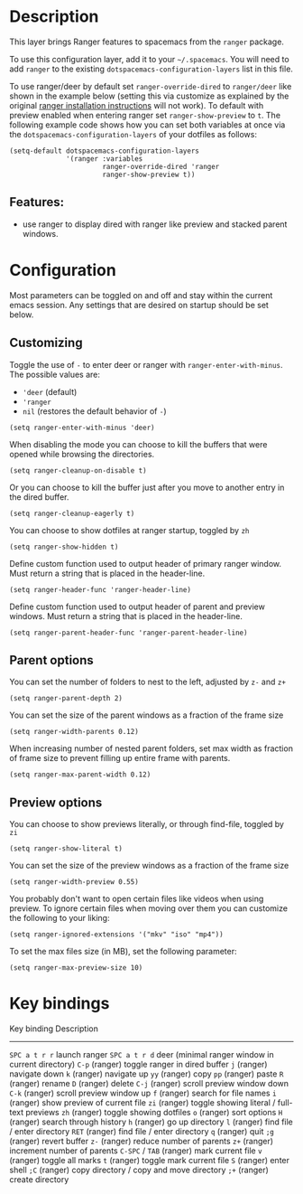 Description
===========

This layer brings Ranger features to spacemacs from the `ranger`
package.

To use this configuration layer, add it to your `~/.spacemacs`. You will
need to add `ranger` to the existing `dotspacemacs-configuration-layers`
list in this file.

To use ranger/deer by default set `ranger-override-dired` to
`ranger/deer` like shown in the example below (setting this via
customize as explained by the original [ranger installation
instructions](https://github.com/ralesi/ranger.el#installation) will not
work). To default with preview enabled when entering ranger set
`ranger-show-preview` to `t`. The following example code shows how you
can set both variables at once via the
`dotspacemacs-configuration-layers` of your dotfiles as follows:

``` {.commonlisp org-language="emacs-lisp"}
(setq-default dotspacemacs-configuration-layers
              '(ranger :variables
                       ranger-override-dired 'ranger
                       ranger-show-preview t))
```

Features:
---------

-   use ranger to display dired with ranger like preview and stacked
    parent windows.

Configuration
=============

Most parameters can be toggled on and off and stay within the current
emacs session. Any settings that are desired on startup should be set
below.

Customizing
-----------

Toggle the use of `-` to enter deer or ranger with
`ranger-enter-with-minus`. The possible values are:

-   `'deer` (default)
-   `'ranger`
-   `nil` (restores the default behavior of `-`)

``` {.elisp}
(setq ranger-enter-with-minus 'deer)
```

When disabling the mode you can choose to kill the buffers that were
opened while browsing the directories.

``` {.elisp}
(setq ranger-cleanup-on-disable t)
```

Or you can choose to kill the buffer just after you move to another
entry in the dired buffer.

``` {.elisp}
(setq ranger-cleanup-eagerly t)
```

You can choose to show dotfiles at ranger startup, toggled by `zh`

``` {.elisp}
(setq ranger-show-hidden t)
```

Define custom function used to output header of primary ranger window.
Must return a string that is placed in the header-line.

``` {.elisp}
(setq ranger-header-func 'ranger-header-line)
```

Define custom function used to output header of parent and preview
windows. Must return a string that is placed in the header-line.

``` {.elisp}
(setq ranger-parent-header-func 'ranger-parent-header-line)
```

Parent options
--------------

You can set the number of folders to nest to the left, adjusted by `z-`
and `z+`

``` {.elisp}
(setq ranger-parent-depth 2)
```

You can set the size of the parent windows as a fraction of the frame
size

``` {.elisp}
(setq ranger-width-parents 0.12)
```

When increasing number of nested parent folders, set max width as
fraction of frame size to prevent filling up entire frame with parents.

``` {.elisp}
(setq ranger-max-parent-width 0.12)
```

Preview options
---------------

You can choose to show previews literally, or through find-file, toggled
by `zi`

``` {.elisp}
(setq ranger-show-literal t)
```

You can set the size of the preview windows as a fraction of the frame
size

``` {.elisp}
(setq ranger-width-preview 0.55)
```

You probably don\'t want to open certain files like videos when using
preview. To ignore certain files when moving over them you can customize
the following to your liking:

``` {.elisp}
(setq ranger-ignored-extensions '("mkv" "iso" "mp4"))
```

To set the max files size (in MB), set the following parameter:

``` {.elisp}
(setq ranger-max-preview-size 10)
```

Key bindings
============

  Key binding       Description
  ----------------- ------------------------------------------------------
  `SPC a t r r`     launch ranger
  `SPC a t r d`     deer (minimal ranger window in current directory)
  `C-p`             (ranger) toggle ranger in dired buffer
  `j`               (ranger) navigate down
  `k`               (ranger) navigate up
  `yy`              (ranger) copy
  `pp`              (ranger) paste
  `R`               (ranger) rename
  `D`               (ranger) delete
  `C-j`             (ranger) scroll preview window down
  `C-k`             (ranger) scroll preview window up
  `f`               (ranger) search for file names
  `i`               (ranger) show preview of current file
  `zi`              (ranger) toggle showing literal / full-text previews
  `zh`              (ranger) toggle showing dotfiles
  `o`               (ranger) sort options
  `H`               (ranger) search through history
  `h`               (ranger) go up directory
  `l`               (ranger) find file / enter directory
  `RET`             (ranger) find file / enter directory
  `q`               (ranger) quit
  `;g`              (ranger) revert buffer
  `z-`              (ranger) reduce number of parents
  `z+`              (ranger) increment number of parents
  `C-SPC` / `TAB`   (ranger) mark current file
  `v`               (ranger) toggle all marks
  `t`               (ranger) toggle mark current file
  `S`               (ranger) enter shell
  `;C`              (ranger) copy directory / copy and move directory
  `;+`              (ranger) create directory
